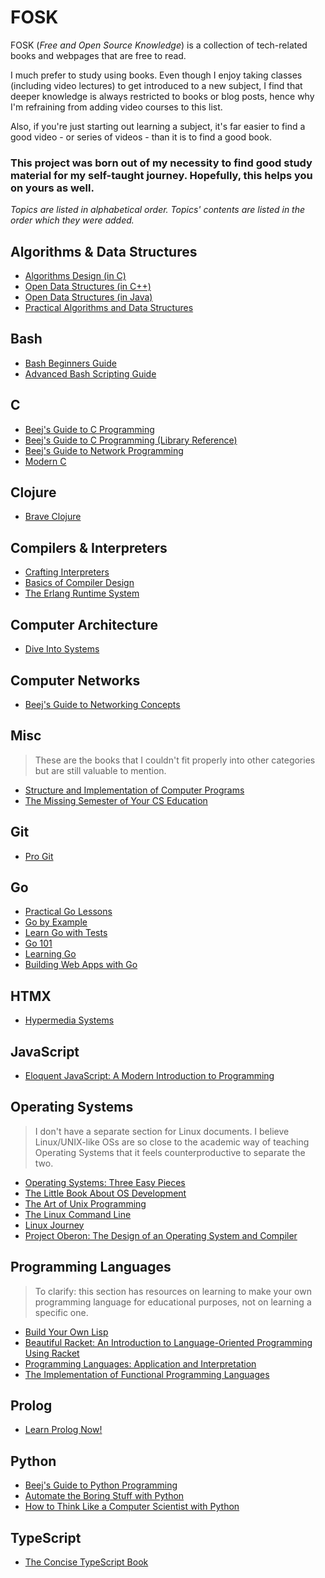 # FOSK
FOSK (_Free and Open Source Knowledge_) is a collection of tech-related books and webpages that are free to read. 

I much prefer to study using books. Even though I enjoy taking classes (including video lectures) to get introduced to a new subject, I find that deeper knowledge is always restricted to books or blog posts, hence why I'm refraining from adding video courses to this list. 

Also, if you're just starting out learning a subject, it's far easier to find a good video - or series of videos - than it is to find a good book.

### **This project was born out of my necessity to find good study material for my self-taught journey. Hopefully, this helps you on yours as well.**

_Topics are listed in alphabetical order. Topics' contents are listed in the order which they were added._
## Algorithms & Data Structures
  * [Algorithms Design (in C)](https://www.ime.usp.br/~pf/algorithms/)
  * [Open Data Structures (in C++)](https://opendatastructures.org/ods-cpp-screen.pdf)
 * [Open Data Structures (in Java)](https://opendatastructures.org/ods-java-screen.pdf)
 * [Practical Algorithms and Data Structures](https://bradfieldcs.com/algos/)
## Bash
  * [Bash Beginners Guide](https://linux.die.net/Bash-Beginners-Guide/)
  * [Advanced Bash Scripting Guide](https://linux.die.net/abs-guide/)
## C
  * [Beej's Guide to C Programming](https://beej.us/guide/bgc/)
  * [Beej's Guide to C Programming (Library Reference)](https://beej.us/guide/bgclr/)
  * [Beej's Guide to Network Programming](https://beej.us/guide/bgnet/)
  * [Modern C](https://inria.hal.science/hal-02383654/file/ModernC.pdf)
## Clojure
  * [Brave Clojure](https://www.braveclojure.com/)
## Compilers & Interpreters
 * [Crafting Interpreters](https://www.craftinginterpreters.com/contents.html)
 * [Basics of Compiler Design](http://hjemmesider.diku.dk/~torbenm/Basics/basics_lulu2.pdf)
 * [The Erlang Runtime System](https://blog.stenmans.org/theBeamBook/)
## Computer Architecture
  * [Dive Into Systems](https://diveintosystems.org/singlepage/)
## Computer Networks
  * [Beej's Guide to Networking Concepts](https://beej.us/guide/bgnet0/)
## Misc
 > These are the books that I couldn't fit properly into other categories but are still valuable to mention.
 * [Structure and Implementation of Computer Programs](https://web.mit.edu/6.001/6.037/sicp.pdf)
 * [The Missing Semester of Your CS Education](https://missing.csail.mit.edu/)
## Git
 * [Pro Git](https://git-scm.com/book/en/v2)
## Go
  * [Practical Go Lessons](https://www.practical-go-lessons.com/)
  * [Go by Example](https://gobyexample.com/)
  * [Learn Go with Tests](https://quii.gitbook.io/learn-go-with-tests)
  * [Go 101](https://go101.org/)
  * [Learning Go](https://www.miek.nl/go/)
  * [Building Web Apps with Go](https://codegangsta.gitbooks.io/building-web-apps-with-go/content/)
## HTMX
  * [Hypermedia Systems](https://hypermedia.systems/book/contents/)
## JavaScript
  * [Eloquent JavaScript: A Modern Introduction to Programming](https://eloquentjavascript.net/)
## Operating Systems
  > I don't have a separate section for Linux documents. I believe Linux/UNIX-like OSs are so close to the academic way of teaching Operating Systems that it feels counterproductive to separate the two.
  * [Operating Systems: Three Easy Pieces](https://pages.cs.wisc.edu/~remzi/OSTEP/)
  * [The Little Book About OS Development](https://littleosbook.github.io/)
  * [The Art of Unix Programming](https://nakamotoinstitute.org/static/docs/taoup.pdf)
  * [The Linux Command Line](https://linuxcommand.org/tlcl.php)
  * [Linux Journey](https://linuxjourney.com/)
  * [Project Oberon: The Design of an Operating System and Compiler](https://people.inf.ethz.ch/wirth/ProjectOberon1992.pdf)
## Programming Languages
> To clarify: this section has resources on learning to make your own programming language for educational purposes, not on learning a specific one.
* [Build Your Own Lisp](https://buildyourownlisp.com/contents)
* [Beautiful Racket: An Intro­duc­tion to Language-Oriented Program­ming Using Racket](https://beautifulracket.com/introduction.html)
* [Programming Languages: Application and Interpretation](https://cs.brown.edu/courses/cs173/2012/book/)
* [The Implementation of Functional Programming Languages](https://www.microsoft.com/en-us/research/wp-content/uploads/1987/01/slpj-book-1987-small.pdf)
## Prolog
  * [Learn Prolog Now!](https://www.let.rug.nl/bos/lpn//lpnpage.php?pageid=online)
## Python
  * [Beej's Guide to Python Programming](https://beej.us/guide/bgpython/)
  * [Automate the Boring Stuff with Python](https://automatetheboringstuff.com/#toc)
  * [How to Think Like a Computer Scientist with Python](https://runestone.academy/ns/books/published/thinkcspy/index.html)
## TypeScript
  * [The Concise TypeScript Book](https://gibbok.github.io/typescript-book/book/the-concise-typescript-book/)
